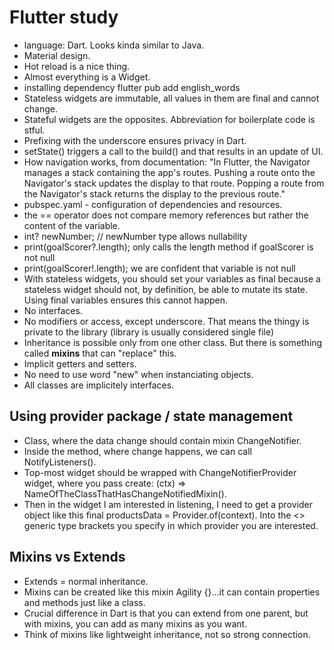 # Flutter study
- language: Dart. Looks kinda similar to Java.
- Material design.
- Hot reload is a nice thing.
- Almost everything is a Widget.
- installing dependency flutter pub add english_words
- Stateless widgets are immutable, all values in them are final and cannot change.
- Stateful widgets are the opposites. Abbreviation for boilerplate code is stful.
- Prefixing with the underscore ensures privacy in Dart.
- setState() triggers a call to the build() and that results in an update of UI.
- How navigation works, from documentation: "In Flutter, the Navigator manages a stack containing the app's routes. Pushing a route onto the Navigator's stack updates the display to that route. Popping a route from the Navigator's stack returns the display to the previous route."
- pubspec.yaml - configuration of dependencies and resources.
- the == operator does not compare 
memory references but rather the content of the variable.
- int? newNumber; // newNumber type allows nullability
- print(goalScorer?.length); only calls the length method if goalScorer is not null
- print(goalScorer!.length); we are confident that variable is not null
- With stateless widgets, you should set your variables as final because 
a stateless widget should not, by definition, be able to mutate its state. Using final variables 
ensures this cannot happen.
- No interfaces.
- No modifiers or access, except underscore. That means the thingy is private to the library (library is usually considered single file)
- Inheritance is possible only from one other class. But there is something called **mixins** that can "replace" this.
- Implicit getters and setters.
- No need to use word "new" when instanciating objects.
- All classes are implicitely interfaces.

## Using provider package / state management
- Class, where the data change should contain mixin ChangeNotifier.
- Inside the method, where change happens, we can call NotifyListeners().
- Top-most widget should be wrapped with ChangeNotifierProvider widget, where you pass create: (ctx) => NameOfTheClassThatHasChangeNotifiedMixin().
- Then in the widget I am interested in listening, I need to get a provider object like this final productsData = Provider.of<Products>(context). Into the <> generic type brackets you specify in which provider you are interested.

## Mixins vs Extends
- Extends = normal inheritance.
- Mixins can be created like this mixin Agility {}...it can contain properties and methods just like a class.
- Crucial difference in Dart is that you can extend from one parent, but with mixins, you can add as many mixins as you want.
- Think of mixins like lightweight inheritance, not so strong connection.

